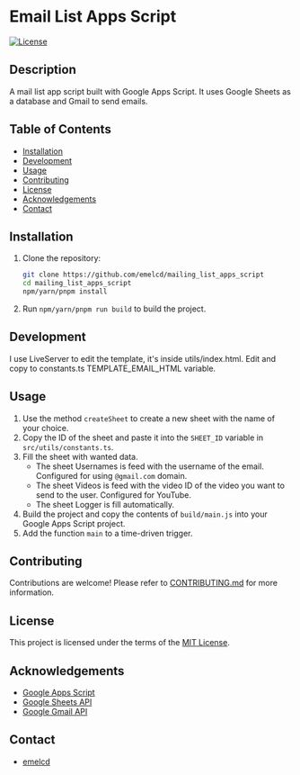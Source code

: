 # Email List Apps Script

[![License](https://img.shields.io/badge/license-MIT-blue.svg)](LICENSE)

## Description

A mail list app script built with Google Apps Script. It uses Google Sheets as a database and Gmail to send emails.

## Table of Contents

- [Installation](#installation)
- [Development](#development)
- [Usage](#usage)
- [Contributing](#contributing)
- [License](#license)
- [Acknowledgements](#acknowledgements)
- [Contact](#contact)

## Installation

1. Clone the repository:

   ```bash
   git clone https://github.com/emelcd/mailing_list_apps_script
   cd mailing_list_apps_script
   npm/yarn/pnpm install
   ```

2. Run `npm/yarn/pnpm run build` to build the project.

## Development

I use LiveServer to edit the template, it's inside utils/index.html. Edit and copy to constants.ts TEMPLATE_EMAIL_HTML variable.

## Usage

1. Use the method `createSheet` to create a new sheet with the name of your choice.
2. Copy the ID of the sheet and paste it into the `SHEET_ID` variable in `src/utils/constants.ts`.
3. Fill the sheet with wanted data.
   - The sheet Usernames is feed with the username of the email. Configured for using `@gmail.com` domain.
   - The sheet Videos is feed with the video ID of the video you want to send to the user. Configured for YouTube.
   - The sheet Logger is fill automatically.
4. Build the project and copy the contents of `build/main.js` into your Google Apps Script project.
5. Add the function `main` to a time-driven trigger.

## Contributing

Contributions are welcome! Please refer to [CONTRIBUTING.md](CONTRIBUTING.md) for more information.

## License

This project is licensed under the terms of the [MIT License](LICENSE).

## Acknowledgements

- [Google Apps Script](https://developers.google.com/apps-script)
- [Google Sheets API](https://developers.google.com/sheets/api)
- [Google Gmail API](https://developers.google.com/gmail/api)

## Contact

- [emelcd](mailto:mortadelatrix@proton.me)
